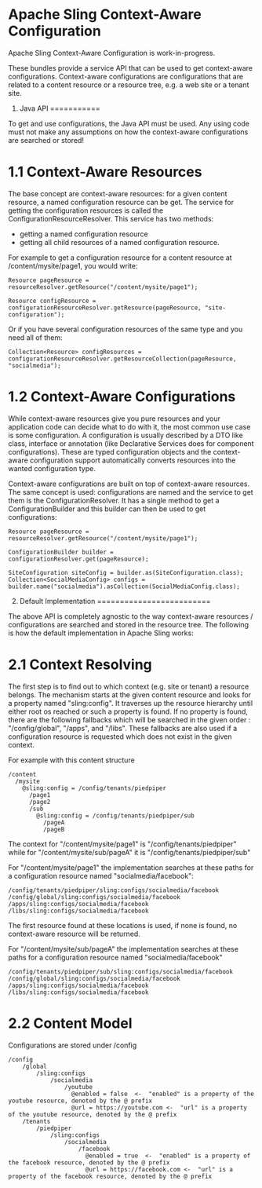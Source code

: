 Apache Sling Context-Aware Configuration
========================================

Apache Sling Context-Aware Configuration is work-in-progress.

These bundles provide a service API that can be used to get context-aware configurations. Context-aware configurations are configurations that are related to a content resource or a resource tree, e.g. a web site or a tenant site.

1. Java API
===========

To get and use configurations, the Java API must be used. Any using code must not make any assumptions on how the context-aware configurations are searched or stored!

1.1 Context-Aware Resources
===========================

The base concept are context-aware resources: for a given content resource, a named configuration resource can be get.
The service for getting the configuration resources is called the ConfigurationResourceResolver. This service has two methods:
- getting a named configuration resource
- getting all child resources of a named configuration resource.

For example to get a configuration resource for a content resource at /content/mysite/page1, you would write:

    Resource pageResource = resourceResolver.getResource("/content/mysite/page1");

    Resource configResource = configurationResourceResolver.getResource(pageResource, "site-configuration");

Or if you have several configuration resources of the same type and you need all of them:

    Collection<Resource> configResources = configurationResourceResolver.getResourceCollection(pageResource, "socialmedia");

1.2 Context-Aware Configurations
================================

While context-aware resources give you pure resources and your application code can decide what to do with it,
the most common use case is some configuration. A configuration is usually described by a DTO like class, interface
or annotation (like Declarative Services does for component configurations). These are typed configuration objects
and the context-aware configuration support automatically converts resources into the wanted configuration type.

Context-aware configurations are built on top of context-aware resources. The same concept is used: configurations are
named and the service to get them is the ConfigurationResolver. It has a single method to get a ConfigurationBuilder
and this builder can then be used to get configurations:

    Resource pageResource = resourceResolver.getResource("/content/mysite/page1");

    ConfigurationBuilder builder = configurationResolver.get(pageResource);

    SiteConfiguration siteConfig = builder.as(SiteConfiguration.class);
    Collection<SocialMediaConfig> configs = builder.name("socialmedia").asCollection(SocialMediaConfig.class);

2. Default Implementation
=========================

The above API is completely agnostic to the way context-aware resources / configurations are searched and stored in the resource tree.
The following is how the default implementation in Apache Sling works:

2.1 Context Resolving
=====================

The first step is to find out to which context (e.g. site or tenant) a resource belongs. The mechanism starts at the given content resource
and looks for a property named "sling:config". It traverses up the resource hierarchy until either root os reached or such a property is found.
If no property is found, there are the following fallbacks which will be searched in the given order : "/config/global", "/apps", and "/libs".
These fallbacks are also used if a configuration resource is requested which does not exist in the given context.

For example with this content structure

    /content
      /mysite
        @sling:config = /config/tenants/piedpiper
          /page1
          /page2
          /sub
            @sling:config = /config/tenants/piedpiper/sub
              /pageA
              /pageB
                
The context for "/content/mysite/page1" is "/config/tenants/piedpiper" while for "/content/mysite/sub/pageA" it is "/config/tenants/piedpiper/sub"

For "/content/mysite/page1" the implementation searches at these paths for a configuration resource named "socialmedia/facebook":

    /config/tenants/piedpiper/sling:configs/socialmedia/facebook
    /config/global/sling:configs/socialmedia/facebook
    /apps/sling:configs/socialmedia/facebook
    /libs/sling:configs/socialmedia/facebook

The first resource found at these locations is used, if none is found, no context-aware resource will be returned.

For "/content/mysite/sub/pageA" the implementation searches at these paths for a configuration resource named "socialmedia/facebook"

    /config/tenants/piedpiper/sub/sling:configs/socialmedia/facebook
    /config/global/sling:configs/socialmedia/facebook
    /apps/sling:configs/socialmedia/facebook
    /libs/sling:configs/socialmedia/facebook

2.2 Content Model
=================

Configurations are stored under /config

    /config
        /global
            /sling:configs
                /socialmedia
                    /youtube
                      @enabled = false  <-  "enabled" is a property of the youtube resource, denoted by the @ prefix
                      @url = https://youtube.com <-  "url" is a property of the youtube resource, denoted by the @ prefix
        /tenants
            /piedpiper
                /sling:configs
                    /socialmedia
                        /facebook 
                          @enabled = true  <-  "enabled" is a property of the facebook resource, denoted by the @ prefix
                          @url = https://facebook.com <-  "url" is a property of the facebook resource, denoted by the @ prefix
